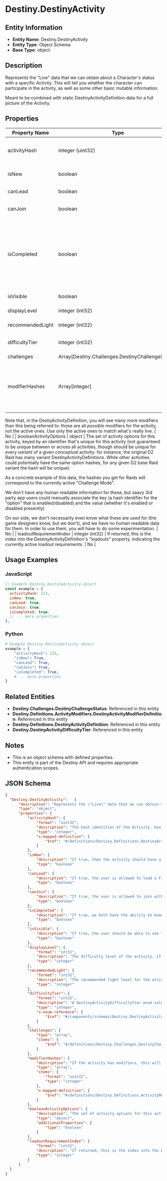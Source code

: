 # Destiny.DestinyActivity

## Entity Information
- **Entity Name**: Destiny.DestinyActivity
- **Entity Type**: Object Schema
- **Base Type**: object

## Description
Represents the "Live" data that we can obtain about a Character's status with a specific Activity. This will tell you whether the character can participate in the activity, as well as some other basic mutable information. 
Meant to be combined with static DestinyActivityDefinition data for a full picture of the Activity.

## Properties

| Property Name | Type | Description | Required |
|---------------|------|-------------|----------|
| activityHash | integer (uint32) | The hash identifier of the Activity. Use this to look up the DestinyActivityDefinition of the activity. | No |
| isNew | boolean | If true, then the activity should have a "new" indicator in the Director UI. | No |
| canLead | boolean | If true, the user is allowed to lead a Fireteam into this activity. | No |
| canJoin | boolean | If true, the user is allowed to join with another Fireteam in this activity. | No |
| isCompleted | boolean | If true, we both have the ability to know that the user has completed this activity and they have completed it. Unfortunately, we can't necessarily know this for all activities. As such, this should probably only be used if you already know in advance which specific activities you wish to check. | No |
| isVisible | boolean | If true, the user should be able to see this activity. | No |
| displayLevel | integer (int32) | The difficulty level of the activity, if applicable. | No |
| recommendedLight | integer (int32) | The recommended light level for the activity, if applicable. | No |
| difficultyTier | integer (int32) | A DestinyActivityDifficultyTier enum value indicating the difficulty of the activity. | No |
| challenges | Array[Destiny.Challenges.DestinyChallengeStatus] |  | No |
| modifierHashes | Array[integer] | If the activity has modifiers, this will be the list of modifiers that all variants have in common. Perform lookups against DestinyActivityModifierDefinition which defines the modifier being applied to get at the modifier data.
Note that, in the DestiyActivityDefinition, you will see many more modifiers than this being referred to: those are all *possible* modifiers for the activity, not the active ones. Use only the active ones to match what's really live. | No |
| booleanActivityOptions | object | The set of activity options for this activity, keyed by an identifier that's unique for this activity (not guaranteed to be unique between or across all activities, though should be unique for every *variant* of a given *conceptual* activity: for instance, the original D2 Raid has many variant DestinyActivityDefinitions. While other activities could potentially have the same option hashes, for any given D2 base Raid variant the hash will be unique).
As a concrete example of this data, the hashes you get for Raids will correspond to the currently active "Challenge Mode".
We don't have any human readable information for these, but saavy 3rd party app users could manually associate the key (a hash identifier for the "option" that is enabled/disabled) and the value (whether it's enabled or disabled presently)
On our side, we don't necessarily even know what these are used for (the game designers know, but we don't), and we have no human readable data for them. In order to use them, you will have to do some experimentation. | No |
| loadoutRequirementIndex | integer (int32) | If returned, this is the index into the DestinyActivityDefinition's "loadouts" property, indicating the currently active loadout requirements. | No |

## Usage Examples

### JavaScript
```javascript
// Example Destiny.DestinyActivity object
const example = {
  activityHash: 123,
  isNew: true,
  canLead: true,
  canJoin: true,
  isCompleted: true,
  // ... more properties
};
```

### Python
```python
# Example Destiny.DestinyActivity object
example = {
    "activityHash": 123,
    "isNew": True,
    "canLead": True,
    "canJoin": True,
    "isCompleted": True,
    # ... more properties
}
```

## Related Entities
- **Destiny.Challenges.DestinyChallengeStatus**: Referenced in this entity
- **Destiny.Definitions.ActivityModifiers.DestinyActivityModifierDefinition**: Referenced in this entity
- **Destiny.Definitions.DestinyActivityDefinition**: Referenced in this entity
- **Destiny.DestinyActivityDifficultyTier**: Referenced in this entity

## Notes
- This is an object schema with defined properties.
- This entity is part of the Destiny API and requires appropriate authentication scopes.

## JSON Schema
```json
{
  "Destiny.DestinyActivity":   {
      "description": "Represents the \"Live\" data that we can obtain about a Character's status with a specific Activity. This will tell you whether the character can participate in the activity, as well as some other basic mutable information. \r\nMeant to be combined with static DestinyActivityDefinition data for a full picture of the Activity.",
      "type": "object",
      "properties": {
          "activityHash": {
              "format": "uint32",
              "description": "The hash identifier of the Activity. Use this to look up the DestinyActivityDefinition of the activity.",
              "type": "integer",
              "x-mapped-definition": {
                  "$ref": "#/definitions/Destiny.Definitions.DestinyActivityDefinition"
              }
          },
          "isNew": {
              "description": "If true, then the activity should have a \"new\" indicator in the Director UI.",
              "type": "boolean"
          },
          "canLead": {
              "description": "If true, the user is allowed to lead a Fireteam into this activity.",
              "type": "boolean"
          },
          "canJoin": {
              "description": "If true, the user is allowed to join with another Fireteam in this activity.",
              "type": "boolean"
          },
          "isCompleted": {
              "description": "If true, we both have the ability to know that the user has completed this activity and they have completed it. Unfortunately, we can't necessarily know this for all activities. As such, this should probably only be used if you already know in advance which specific activities you wish to check.",
              "type": "boolean"
          },
          "isVisible": {
              "description": "If true, the user should be able to see this activity.",
              "type": "boolean"
          },
          "displayLevel": {
              "format": "int32",
              "description": "The difficulty level of the activity, if applicable.",
              "type": "integer"
          },
          "recommendedLight": {
              "format": "int32",
              "description": "The recommended light level for the activity, if applicable.",
              "type": "integer"
          },
          "difficultyTier": {
              "format": "int32",
              "description": "A DestinyActivityDifficultyTier enum value indicating the difficulty of the activity.",
              "type": "integer",
              "x-enum-reference": {
                  "$ref": "#/components/schemas/Destiny.DestinyActivityDifficultyTier"
              }
          },
          "challenges": {
              "type": "array",
              "items": {
                  "$ref": "#/definitions/Destiny.Challenges.DestinyChallengeStatus"
              }
          },
          "modifierHashes": {
              "description": "If the activity has modifiers, this will be the list of modifiers that all variants have in common. Perform lookups against DestinyActivityModifierDefinition which defines the modifier being applied to get at the modifier data.\r\nNote that, in the DestiyActivityDefinition, you will see many more modifiers than this being referred to: those are all *possible* modifiers for the activity, not the active ones. Use only the active ones to match what's really live.",
              "type": "array",
              "items": {
                  "format": "uint32",
                  "type": "integer"
              },
              "x-mapped-definition": {
                  "$ref": "#/definitions/Destiny.Definitions.ActivityModifiers.DestinyActivityModifierDefinition"
              }
          },
          "booleanActivityOptions": {
              "description": "The set of activity options for this activity, keyed by an identifier that's unique for this activity (not guaranteed to be unique between or across all activities, though should be unique for every *variant* of a given *conceptual* activity: for instance, the original D2 Raid has many variant DestinyActivityDefinitions. While other activities could potentially have the same option hashes, for any given D2 base Raid variant the hash will be unique).\r\nAs a concrete example of this data, the hashes you get for Raids will correspond to the currently active \"Challenge Mode\".\r\nWe don't have any human readable information for these, but saavy 3rd party app users could manually associate the key (a hash identifier for the \"option\" that is enabled/disabled) and the value (whether it's enabled or disabled presently)\r\nOn our side, we don't necessarily even know what these are used for (the game designers know, but we don't), and we have no human readable data for them. In order to use them, you will have to do some experimentation.",
              "type": "object",
              "additionalProperties": {
                  "type": "boolean"
              }
          },
          "loadoutRequirementIndex": {
              "format": "int32",
              "description": "If returned, this is the index into the DestinyActivityDefinition's \"loadouts\" property, indicating the currently active loadout requirements.",
              "type": "integer"
          }
      }
  }
}
```
